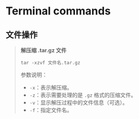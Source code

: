 # Terminal commands

## 文件操作

> **解压缩 .tar.gz 文件**
>
> ```shell
> tar -xzvf 文件名.tar.gz
> ```
>
> 参数说明：
>
> - `-x`：表示解压缩。
> - `-z`：表示需要处理的是 `.gz` 格式的压缩文件。
> - `-v`：显示解压过程中的文件信息（可选）。
> - `-f`：指定文件名。